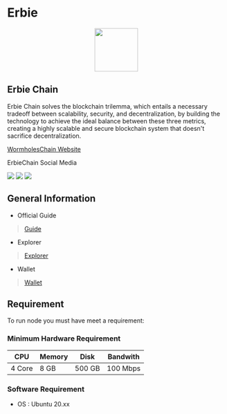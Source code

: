 # Erbie

<div align="center">

<img src="https://user-images.githubusercontent.com/56349947/207211955-0ad7f3d4-13c5-4ed3-8907-0f770077cf76.png" alt="" height="100">

</div>

## Erbie Chain

Erbie Chain solves the blockchain trilemma, which entails a necessary tradeoff between scalability, security, and decentralization, by building the technology to achieve the ideal balance between these three metrics, creating a highly scalable and secure blockchain system that doesn't sacrifice decentralization.

[WormholesChain Website](https://www.wormholes.com/)

ErbieChain Social Media

[![](https://user-images.githubusercontent.com/50621007/176236430-53b0f4de-41ff-41f7-92a1-4233890a90c8.png)](https://discord.com/invite/N4ksH6tqRX) [![](https://user-images.githubusercontent.com/56349947/205331052-6d4d4216-3529-490c-a1b9-8c3618aac8e2.png)](https://twitter.com/WormholesChain) [![](https://user-images.githubusercontent.com/50621007/183283867-56b4d69f-bc6e-4939-b00a-72aa019d1aea.png)](https://t.me/wormholes\_chain)

## General Information

* Official Guide

> [Guide](https://www.wormholes.com/docs/install/run/index.html)

* Explorer

> [Explorer](https://www.wormholesscan.com/#/)

* Wallet

> [Wallet](https://www.limino.com/)

## Requirement

To run node you must have meet a requirement:

### Minimum Hardware Requirement

| CPU    | Memory | Disk   | Bandwith |
| ------ | ------ | ------ | -------- |
| 4 Core | 8 GB   | 500 GB | 100 Mbps |

### Software Requirement

* OS : Ubuntu 20.xx

##
